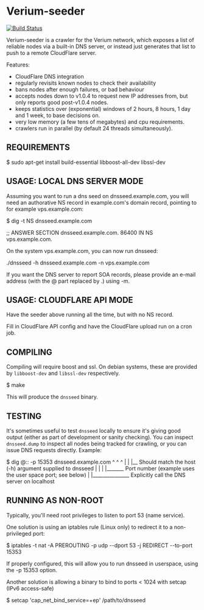 Verium-seeder
==============

[![Build Status](https://travis-ci.com/mderasse/verium-seeder.svg?branch=master)](https://travis-ci.com/mderasse/verium-seeder)

Verium-seeder is a crawler for the Verium network, which exposes a list
of reliable nodes via a built-in DNS server, or instead
just generates that list to push to a remote CloudFlare server.

Features:
* CloudFlare DNS integration
* regularly revisits known nodes to check their availability
* bans nodes after enough failures, or bad behaviour
* accepts nodes down to v1.0.4 to request new IP addresses from,
  but only reports good post-v1.0.4 nodes.
* keeps statistics over (exponential) windows of 2 hours, 8 hours,
  1 day and 1 week, to base decisions on.
* very low memory (a few tens of megabytes) and cpu requirements.
* crawlers run in parallel (by default 24 threads simultaneously).


REQUIREMENTS
------------

$ sudo apt-get install build-essential libboost-all-dev libssl-dev


USAGE: LOCAL DNS SERVER MODE
-----

Assuming you want to run a dns seed on dnsseed.example.com, you will
need an authorative NS record in example.com's domain record, pointing
to for example vps.example.com:

$ dig -t NS dnsseed.example.com

;; ANSWER SECTION
dnsseed.example.com.   86400    IN      NS     vps.example.com.

On the system vps.example.com, you can now run dnsseed:

./dnsseed -h dnsseed.example.com -n vps.example.com

If you want the DNS server to report SOA records, please provide an
e-mail address (with the @ part replaced by .) using -m.


USAGE: CLOUDFLARE API MODE
--------------------------

Have the seeder above running all the time, but with no NS record.

Fill in CloudFlare API config and have the CloudFlare upload run on a
cron job.


COMPILING
---------

Compiling will require boost and ssl.  On debian systems, these are provided
by `libboost-dev` and `libssl-dev` respectively.

$ make

This will produce the `dnsseed` binary.

TESTING
-------

It's sometimes useful to test `dnsseed` locally to ensure it's giving good
output (either as part of development or sanity checking). You can inspect
`dnsseed.dump` to inspect all nodes being tracked for crawling, or you can
issue DNS requests directly. Example:

$ dig @:: -p 15353 dnsseed.example.com
       ^       ^    ^
       |       |    |__ Should match the host (-h) argument supplied to dnsseed
       |       |
       |       |_______ Port number (example uses the user space port; see below)
       |
       |_______________ Explicitly call the DNS server on localhost


RUNNING AS NON-ROOT
-------------------

Typically, you'll need root privileges to listen to port 53 (name service).

One solution is using an iptables rule (Linux only) to redirect it to
a non-privileged port:

$ iptables -t nat -A PREROUTING -p udp --dport 53 -j REDIRECT --to-port 15353

If properly configured, this will allow you to run dnsseed in userspace, using
the -p 15353 option.

Another solution is allowing a binary to bind to ports < 1024 with setcap (IPv6 access-safe)

$ setcap 'cap_net_bind_service=+ep' /path/to/dnsseed
